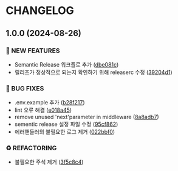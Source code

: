 # CHANGELOG

## 1.0.0 (2024-08-26)

### 🚀 NEW FEATURES

* Semantic Release 워크플로 추가 ([dbe081c](https://github.com/startup-life/express-backend/commit/dbe081c5201fd8a9ce04b116f84d43b78310cab6))
* 릴리즈가 정상적으로 되는지 확인하기 위해 releaserc 수정 ([39204d1](https://github.com/startup-life/express-backend/commit/39204d1c759b6b9acabec4b70c1c6888530d1ba8))

### 🐛 BUG FIXES

* .env.example 추가 ([b28f217](https://github.com/startup-life/express-backend/commit/b28f217c33447fab4b63d6575825797b347d4612))
* lint 오류 해결 ([e018a45](https://github.com/startup-life/express-backend/commit/e018a457ae215f51b2aa214c689ee230cbb49ba7))
* remove unused 'next'parameter in middleware ([8a8adb7](https://github.com/startup-life/express-backend/commit/8a8adb7b415da6c95619ec19d65e4e621eeaa256))
* sementic release 설정 파일 수정 ([95cf862](https://github.com/startup-life/express-backend/commit/95cf862e79e7ea374b0880d1d6a1ee49fc787d1e))
* 에러핸들러의 불필요한 로그 제거 ([022bbf0](https://github.com/startup-life/express-backend/commit/022bbf0b10ee10dc17f29c7e2729a13b97e2eeab))

### ♻️ REFACTORING

* 불필요한 주석 제거 ([3f5c8c4](https://github.com/startup-life/express-backend/commit/3f5c8c44c75f9daf530c1a93760011b7588b1307))
